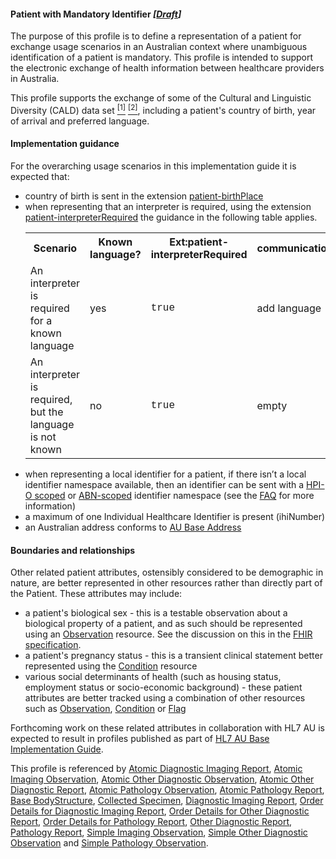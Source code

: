 #### Patient with Mandatory Identifier *[[Draft](http://hl7.org/fhir/r4/valueset-publication-status.html)]*
The purpose of this profile is to define a representation of a patient for exchange usage scenarios in an Australian context where unambiguous identification of a patient is mandatory. This profile is intended to support the electronic exchange of health information between healthcare providers in Australia.

This profile supports the exchange of some of the Cultural and Linguistic Diversity (CALD) data set [<sup>[1]</sup>](https://www.abs.gov.au/AUSSTATS/abs@.nsf/Latestproducts/1289.0Main%20Features11999) [<sup>[2]</sup>](https://meteor.aihw.gov.au/content/index.phtml/itemId/491352), including a patient's country of birth, year of arrival and preferred language.

#### Implementation guidance
For the overarching usage scenarios in this implementation guide it is expected that:
<ul>
  <li>country of birth is sent in the extension <a href="http://hl7.org/fhir/R4/extension-patient-birthplace.html">patient-birthPlace</a></li>
  <li>when representing that an interpreter is required, using the extension <a href="http://hl7.org/fhir/R4/extension-patient-interpreterrequired.html">patient-interpreterRequired</a> the guidance in the following table applies.
    <table class="list" style="width:100%;border-spacing:15px">
      <tr>
        <th>Scenario</th>
        <th>Known language?</th>
        <th>Ext:patient-interpreterRequired</th>
        <th>communication.language</th>
        <th>communication.preferred</th>
      </tr>
      <tr>
        <td>An interpreter is required for a known language</td>
        <td>yes</td>
        <td style="font-family:courier;">true</td>
        <td>add language</td>
        <td style="font-family:courier;">true</td>
      </tr>
      <tr>
        <td>An interpreter is required, but the language is not known</td>
        <td>no</td>
        <td style="font-family:courier;">true</td>
        <td>empty</td>
        <td>empty</td>
      </tr>
    </table>
  </li>
  <li>when representing a local identifier for a patient, if there isn’t a local identifier namespace available, then an identifier can be sent with a <a href="http://ns.electronichealth.net.au/id/hpio-scoped/service-provider-individual/1.0/index.html">HPI-O scoped</a> or <a href="http://ns.electronichealth.net.au/id/abn-scoped/service-provider-individual/1.0/index.html">ABN-scoped</a> identifier namespace (see the <a href="https://github.com/AuDigitalHealth/ci-fhir-r4/wiki/Frequently-Asked-Questions">FAQ</a> for more information)</li>
  <li>a maximum of one Individual Healthcare Identifier is present (ihiNumber)</li>
  <li>an Australian address conforms to <a href="http://build.fhir.org/ig/hl7au/au-fhir-base/StructureDefinition-au-address.html">AU Base Address</a></li>
</ul>

#### Boundaries and relationships
Other related patient attributes, ostensibly considered to be demographic in nature, are better represented in other resources rather than directly part of the Patient. These attributes may include:
* a patient's biological sex - this is a testable observation about a biological property of a patient, and as such should be represented using an [Observation](http://hl7.org/fhir/observation.html) resource. See the discussion on this in the [FHIR specification](http://hl7.org/fhir/patient.html#gender). 
* a patient's pregnancy status - this is a transient clinical statement better represented using the [Condition](http://hl7.org/fhir/condition.html) resource
* various social determinants of health (such as housing status, employment status or socio-economic background) - these patient attributes are better tracked using a combination of other resources such as [Observation](http://hl7.org/fhir/observation.html), [Condition](http://hl7.org/fhir/condition.html) or [Flag](http://hl7.org/fhir/flag.html)

Forthcoming work on these related attributes in collaboration with HL7 AU is expected to result in profiles published as part of [HL7 AU Base Implementation Guide](http://build.fhir.org/ig/hl7au/au-fhir-base/index.html).

This profile is referenced by
[Atomic Diagnostic Imaging Report](StructureDefinition-diagnosticreport-imag-atomic-1.html),
[Atomic Imaging Observation](StructureDefinition-observation-imag-atomic-1.html),
[Atomic Other Diagnostic Observation](StructureDefinition-observation-otherdiag-atomic-1.html),
[Atomic Other Diagnostic Report](StructureDefinition-diagnosticreport-otherdiag-atomic-1.html),
[Atomic Pathology Observation](StructureDefinition-observation-path-atomic-1.html),
[Atomic Pathology Report](StructureDefinition-diagnosticreport-path-atomic-1.html),
[Base BodyStructure](StructureDefinition-bodystructure-dh-base-1.html),
[Collected Specimen](StructureDefinition-specimen-collect-1.html),
[Diagnostic Imaging Report](StructureDefinition-composition-imagreport-1.html),
[Order Details for Diagnostic Imaging Report](StructureDefinition-servicerequest-imag-report-1.html),
[Order Details for Other Diagnostic Report](StructureDefinition-servicerequest-otherdiag-report-1.html),
[Order Details for Pathology Report](StructureDefinition-servicerequest-path-report-1.html),
[Other Diagnostic Report](StructureDefinition-composition-otherdiagreport-1.html),
[Pathology Report](StructureDefinition-composition-pathreport-1.html),
[Simple Imaging Observation](StructureDefinition-observation-imag-simple-1.html),
[Simple Other Diagnostic Observation](StructureDefinition-observation-otherdiag-simple-1.html) and
[Simple Pathology Observation](StructureDefinition-observation-path-simple-1.html).
